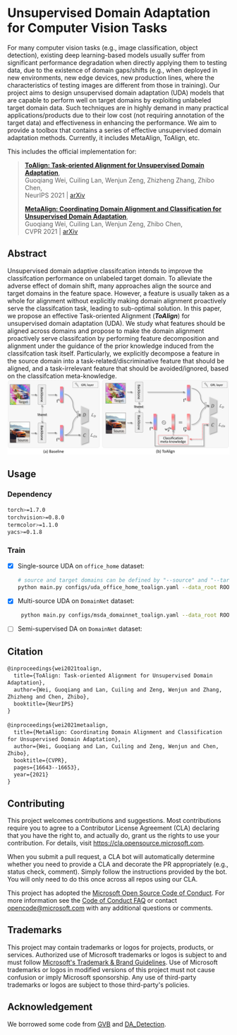 # Unsupervised Domain Adaptation for Computer Vision Tasks

For many computer vision tasks (e.g., image classification, object detection), existing deep learning-based models usually suffer from significant performance degradation when directly applying them to testing data, due to the existence of domain gaps/shifts (e.g., when deployed in new environments, new edge devices, new production lines, where the characteristics of testing images are different from those in training). Our project aims to design unsupervised domain adaptation (UDA) models that are capable to perform well on target domains by exploiting unlabeled target domain data. Such techniques are in highly demand in many practical applications/products due to their low cost (not requiring annotation of the target data) and effectiveness in enhancing the performance. We aim to provide a toolbox that contains a series of effective unsupervised domain adaptation methods. Currently, it includes MetaAlign, ToAlign, etc. 


This includes the official implementation for:
> [**ToAlign: Task-oriented Alignment for Unsupervised Domain Adaptation**](https://arxiv.org/abs/2106.10812),            
> Guoqiang Wei, Cuiling Lan, Wenjun Zeng, Zhizheng Zhang, Zhibo Chen,      
> NeurIPS 2021 | [arXiv](https://arxiv.org/abs/2106.10812)
> 
> [**MetaAlign: Coordinating Domain Alignment and Classification for Unsupervised Domain Adaptation**](https://arxiv.org/abs/2103.13575),            
> Guoqiang Wei, Cuiling Lan, Wenjun Zeng, Zhibo Chen,      
> CVPR 2021 | [arXiv](https://arxiv.org/abs/2103.13575)

## Abstract

Unsupervised domain adaptive classifcation intends to improve the classifcation performance on unlabeled target domain. To alleviate the adverse effect of domain shift, many approaches align the source and target domains in the feature space. However, a feature is usually taken as a whole for alignment without explicitly making domain alignment proactively serve the classifcation task, leading to sub-optimal solution. In this paper, we propose an effective Task-oriented Alignment (__*ToAlign*__) for unsupervised domain adaptation (UDA). We study what features should be aligned across domains and propose to make the domain alignment proactively serve classifcation by performing feature decomposition and alignment under the guidance of the prior knowledge induced from the classifcation task itself. Particularly, we explicitly decompose a feature in the source domain into a task-related/discriminative feature that should be aligned, and a task-irrelevant feature that should be avoided/ignored, based on the classifcation meta-knowledge.
  <img src="assets/toalign.png"/>


## Usage

### Dependency

```bash
torch>=1.7.0
torchvision>=0.8.0
termcolor>=1.1.0
yacs>=0.1.8
```

### Train

- [x] Single-source UDA on `office_home` dataset:
    ```bash
    # source and target domains can be defined by "--source" and "--target"
    python main.py configs/uda_office_home_toalign.yaml --data_root ROOT_TO_OFFICE_HOME --source [a|c|p|r] --target [a|c|p|r] --output_root exp
    ```
- [x] Multi-source UDA on `DomainNet` dataset:
  ```bash
   python main.py configs/msda_domainnet_toalign.yaml --data_root ROOT_TO_DOMAINNET --target [c|i|p|q|r|s] --output_root exp
  ```
- [ ] Semi-supervised DA on `DomainNet` dataset:

## Citation

```
@inproceedings{wei2021toalign,
  title={ToAlign: Task-oriented Alignment for Unsupervised Domain Adaptation},
  author={Wei, Guoqiang and Lan, Cuiling and Zeng, Wenjun and Zhang, Zhizheng and Chen, Zhibo},
  booktitle={NeurIPS}
}

@inproceedings{wei2021metaalign,
  title={MetaAlign: Coordinating Domain Alignment and Classification for Unsupervised Domain Adaptation},
  author={Wei, Guoqiang and Lan, Cuiling and Zeng, Wenjun and Chen, Zhibo},
  booktitle={CVPR},
  pages={16643--16653},
  year={2021}
}
```

## Contributing

This project welcomes contributions and suggestions.  Most contributions require you to agree to a
Contributor License Agreement (CLA) declaring that you have the right to, and actually do, grant us
the rights to use your contribution. For details, visit https://cla.opensource.microsoft.com.

When you submit a pull request, a CLA bot will automatically determine whether you need to provide
a CLA and decorate the PR appropriately (e.g., status check, comment). Simply follow the instructions
provided by the bot. You will only need to do this once across all repos using our CLA.

This project has adopted the [Microsoft Open Source Code of Conduct](https://opensource.microsoft.com/codeofconduct/).
For more information see the [Code of Conduct FAQ](https://opensource.microsoft.com/codeofconduct/faq/) or
contact [opencode@microsoft.com](mailto:opencode@microsoft.com) with any additional questions or comments.

## Trademarks

This project may contain trademarks or logos for projects, products, or services. Authorized use of Microsoft 
trademarks or logos is subject to and must follow 
[Microsoft's Trademark & Brand Guidelines](https://www.microsoft.com/en-us/legal/intellectualproperty/trademarks/usage/general).
Use of Microsoft trademarks or logos in modified versions of this project must not cause confusion or imply Microsoft sponsorship.
Any use of third-party trademarks or logos are subject to those third-party's policies.

## Acknowledgement

We borrowed some code from [GVB](https://github.com/cuishuhao/GVB) and [DA_Detection](https://github.com/VisionLearningGroup/DA_Detection).
